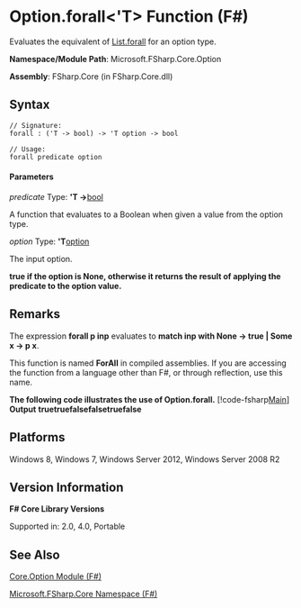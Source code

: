 # Option.forall<'T> Function (F#)

Evaluates the equivalent of [List.forall](http://msdn.microsoft.com/en-us/library/e11a5233-d612-40ac-833b-d5cf496900b7) for an option type.

**Namespace/Module Path**: Microsoft.FSharp.Core.Option

**Assembly**: FSharp.Core (in FSharp.Core.dll)


## Syntax

```
// Signature:
forall : ('T -> bool) -> 'T option -> bool

// Usage:
forall predicate option
```

#### Parameters
*predicate*
Type: **'T -&gt;**[bool](http://msdn.microsoft.com/en-us/library/89c0cf9c-49ce-4207-a3be-555851a67dd5)


A function that evaluates to a Boolean when given a value from the option type.


*option*
Type: **'T**[option](http://msdn.microsoft.com/en-us/library/b08add48-34bf-4410-80a1-ef6a8daddc58)


The input option.



**true if the option is None, otherwise it returns the result of applying the predicate to the option value.**
## Remarks
The expression **forall p inp** evaluates to **match inp with None -&gt; true | Some x -&gt; p x**.

This function is named **ForAll** in compiled assemblies. If you are accessing the function from a language other than F#, or through reflection, use this name.

**The following code illustrates the use of Option.forall.**
[!code-fsharp[Main](snippets/fsoptions/snippet6.fs)]
**Output**
**truetruefalsefalsetruefalse**
## Platforms
Windows 8, Windows 7, Windows Server 2012, Windows Server 2008 R2


## Version Information
**F# Core Library Versions**

Supported in: 2.0, 4.0, Portable




## See Also
[Core.Option Module &#40;F&#35;&#41;](Core.Option+Module+%28FSharp%29.md)

[Microsoft.FSharp.Core Namespace &#40;F&#35;&#41;](Microsoft.FSharp.Core+Namespace+%28FSharp%29.md)

